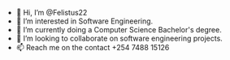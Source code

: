 - 👋 Hi, I’m @Felistus22
- 👀 I’m interested in Software Engineering.
- 🌱 I’m currently doing a Computer Science Bachelor's degree.
- 💞️ I’m looking to collaborate on software engineering projects.
- 📫 Reach me on the contact +254 7488 15126

